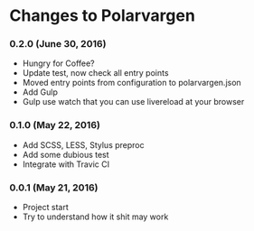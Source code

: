 # Changes to Polarvargen

### 0.2.0 (June 30, 2016)
* Hungry for Coffee?
* Update test, now check all entry points
* Moved entry points from configuration to polarvargen.json
* Add Gulp
* Gulp use watch that you can use livereload at your browser

### 0.1.0 (May 22, 2016)
* Add SCSS, LESS, Stylus preproc
* Add some dubious test
* Integrate with Travic CI

### 0.0.1 (May 21, 2016)
* Project start
* Try to understand how it shit may work